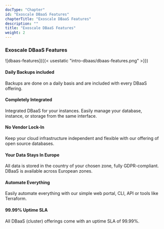 ```yaml
---
docType: "Chapter"
id: "Exoscale DBaaS Features"
chapterTitle: "Exoscale DBaaS Features"
description: ""
title: "Exoscale DBaaS Features"
weight: 2
---
```


### **Exoscale DBaaS Features**

![dbaas-features]({{< usestatic "intro-dbaas/dbaas-features.png" >}}) 

#### **Daily Backups included**

Backups are done on a daily basis and are included with every DBaaS offering.

#### **Completely Integrated**

Integrated DBaaS for your instances. Easily manage your database, instance, or storage from the same interface.

#### **No Vendor Lock-In**

Keep your cloud infrastructure independent and flexible with our offering of open source databases.

#### **Your Data Stays In Europe**

All data is stored in the country of your chosen zone, fully GDPR-compliant. DBaaS is available across European zones.

#### **Automate Everything**

Easily automate everything with our simple web portal, CLI, API or tools like Terraform.

#### **99.99% Uptime SLA**

All DBaaS (cluster) offerings come with an uptime SLA of 99.99%.
